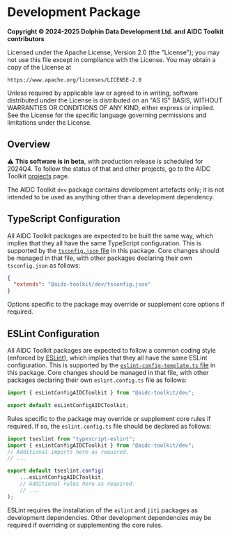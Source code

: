 # Development Package

**Copyright © 2024-2025 Dolphin Data Development Ltd. and AIDC Toolkit contributors**

Licensed under the Apache License, Version 2.0 (the "License"); you may not use this file except in compliance with the
License. You may obtain a copy of the License at

    https://www.apache.org/licenses/LICENSE-2.0

Unless required by applicable law or agreed to in writing, software distributed under the License is distributed on an
"AS IS" BASIS, WITHOUT WARRANTIES OR CONDITIONS OF ANY KIND, either express or implied. See the License for the specific language governing permissions and limitations under the License.

## Overview

⚠️ **This software is in beta**, with production release is scheduled for 2024Q4. To follow the status of that and other
projects, go to the AIDC Toolkit [projects](https://github.com/orgs/aidc-toolkit/projects) page.

The AIDC Toolkit `dev` package contains development artefacts only; it is not intended to be used as anything other than
a development dependency.

## TypeScript Configuration

All AIDC Toolkit packages are expected to be built the same way, which implies that they all have the same TypeScript
configuration. This is supported by the [`tsconfig.json` file](tsconfig.json) in this package. Core changes should be managed
in that file, with other packages declaring their own `tsconfig.json` as follows:

```json
{
  "extends": "@aidc-toolkit/dev/tsconfig.json"
}
```

Options specific to the package may override or supplement core options if required.

## ESLint Configuration

All AIDC Toolkit packages are expected to follow a common coding style (enforced by [ESLint](https://eslint.org/)),
which implies that they all have the same ESLint configuration. This is supported by the [`eslint-config-template.ts`
file](src/eslint-config-template.ts) in this package. Core changes should be managed in that file, with other packages
declaring their own `eslint.config.ts` file as follows:

```typescript
import { esLintConfigAIDCToolkit } from "@aidc-toolkit/dev";

export default esLintConfigAIDCToolkit;
```

Rules specific to the package may override or supplement core rules if required. If so, the `eslint.config.ts` file
should be declared as follows:

```typescript
import tseslint from "typescript-eslint";
import { esLintConfigAIDCToolkit } from "@aidc-toolkit/dev";
// Additional imports here as required.
// ...

export default tseslint.config(
    ...esLintConfigAIDCToolkit,
    // Additional rules here as required.
    // ...
);
```

ESLint requires the installation of the `eslint` and `jiti` packages as development dependencies. Other development
dependencies may be required if overriding or supplementing the core rules.
